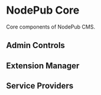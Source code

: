 NodePub Core
============

Core components of NodePub CMS.

## Admin Controls

## Extension Manager

## Service Providers

